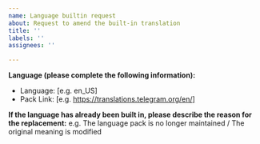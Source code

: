 ```yaml
---
name: Language builtin request
about: Request to amend the built-in translation
title: ''
labels: ''
assignees: ''

---
```


**Language (please complete the following information):**
 - Language: [e.g. en_US]
 - Pack Link: [e.g. https://translations.telegram.org/en/]

**If the language has already been built in, please describe the reason for the replacement:**
e.g. The language pack is no longer maintained / The original meaning is modified